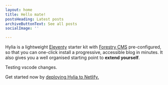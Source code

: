 ```yaml
---
layout: home
title: Hello mate!
postsHeading: Latest posts
archiveButtonText: See all posts
socialImage: ''

---
```

Hylia is a lightweight [Eleventy](https://11ty.io) starter kit with [Forestry
CMS](https://forestry.io/) pre-configured, so that you can one-click install a
progressive, accessible blog in minutes. It also gives you a well organised
starting point to **extend yourself**.

Testing vscode changes.

Get started now by [deploying Hylia to Netlify.](https://app.netlify.com/start/deploy?repository=https://github.com/zplume/hylia)
